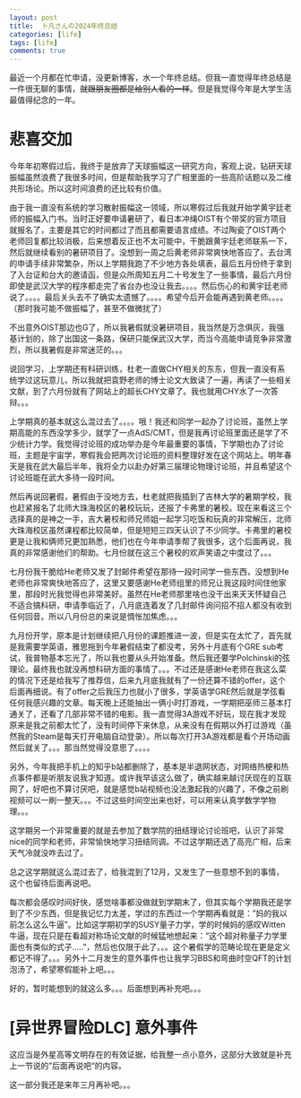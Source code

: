 ```yaml
---
layout: post
title:  卜凡さんの2024年终总结
categories: [life]
tags: [life]
comments: true
---
```


最近一个月都在忙申请，没更新博客，水一个年终总结。但我一直觉得年终总结是一件很无聊的事情，~~就跟朋友圈都是给别人看的一样~~。但是我觉得今年是大学生活最值得纪念的一年。
<!--more-->

# 悲喜交加
今年年初寒假过后，我终于是放弃了天球振幅这一研究方向，客观上说，钻研天球振幅虽然浪费了我很多时间，但是帮助我学习了广相里面的一些高阶话题以及二维共形场论。所以这时间浪费的还比较有价值。

由于我一直没有系统的学习散射振幅这一领域，所以寒假过后我就开始学黄宇廷老师的振幅入门书。当时正好要申请暑研了，看日本冲绳OIST有个带奖的官方项目就报名了，主要是其它的时间都过了而且都需要语言成绩。不过陶瓷了OIST两个老师回复都比较消极，后来想着反正也不太可能中，干脆跟黄宇廷老师联系一下，然后就继续看别的暑研项目了。没想到一周之后黄老师非常爽快地答应了。去台湾的申请手续非常繁杂，所以上学期我跑了不少地方各处填表，最后五月份终于拿到了入台证和台大的邀请函，但是众所周知五月二十号发生了一些事情，最后六月份即使是武汉大学的程序都走完了省台办也没让我去。。。。然后伤心的和黄宇廷老师说了。。。。最后关头去不了确实太遗憾了。。。。希望今后开会能再遇到黄老师。。。。（那时我可能不做振幅了，甚至不做微扰了）

不出意外OIST那边也G了，所以我暑假就没暑研项目，我当然是万念俱灰，我强基计划的，除了出国这一条路，保研只能保武汉大学，而当今高能申请竞争非常激烈，所以我暑假是非常迷茫的。。。

说回学习，上学期还有科研训练，杜老一直做CHY相关的东东，但我一直没有系统学过这玩意儿，所以我就把袁野老师的博士论文大致读了一遍，再读了一些相关文献，到了六月份就有了网站上的超长CHY文章了。我也就用CHY水了一次答辩。。。

上学期真的基本就这么混过去了。。。。哦！我还和同学一起办了讨论班，虽然上学期高能的东西没学多少，就学了一点AdS/CMT，但是我再讨论班里面还是学了不少统计力学。我觉得讨论班的成功举办是今年最重要的事情，下学期也办了讨论班，主题是宇宙学，寒假我会把两次讨论班的资料整理好发在这个网站上。明年春天是我在武大最后半年，我将全力以赴办好第三届理论物理讨论班，并且希望这个讨论班能在武大多待一段时间。

然后再说回暑假，暑假由于没地方去，杜老就把我插到了吉林大学的暑期学校，我也赶紧报名了北师大珠海校区的暑校玩玩，还报了卡弗里的暑校。现在来看这三个选择真的是神之一手，吉大暑校和师兄师姐一起学习吃饭和玩真的非常解压，北师大珠海校区虽然课程都比较简单，但是短短三四天认识了不少同学。卡弗里的暑校更是让我和俩师兄更加熟悉，他们也在今年申请季帮了我很多，这个后面再说，我真的非常感谢他们的帮助。七月份就在这三个暑校的欢声笑语之中度过了。。。

七月份我干脆给He老师又发了封邮件希望在那待一段时间学一些东西，没想到He老师也非常爽快地答应了，这里又要感谢He老师组里的师兄让我这段时间住他家里，那段时光我觉得也非常美好。虽然在He老师那里啥也没干出来天天怀疑自己不适合搞科研，申请季临近了，八月底连着发了几封邮件询问招不招人都没有收到任何回音。所以八月份总的来说是惆怅加焦虑。。。

九月份开学，原本是计划继续把八月份的课题推进一波，但是实在太忙了，首先就是我需要学英语，雅思拖到今年暑假结束了都没考，另外十月底有个GRE sub考试，我普物基本忘光了，所以我也要从头开始准备。然后我还要学Polchinski的弦理论。最终我也就没再想科研方面的事情了。。。不过还是感谢He老师在我这么菜的情况下还是给我写了推荐信，后来九月底我就有了一份还算不错的offer，这个后面再细说。有了offer之后我压力也就小了很多，学英语学GRE然后就是学弦看任何我感兴趣的文章。每天晚上还能抽出一俩小时打游戏，一学期把巫师三基本打通关了，还看了几部非常不错的电影。我一直觉得3A游戏不好玩，现在我才发现原来是我之前都太忙了，没有时间停下来休息，从来没有在假期以外打过游戏（虽然我的Steam是每天打开电脑自动登录）。所以每次打开3A游戏都是看个开场动画然后就关了。。。那当然觉得没意思了。。。。

另外，今年我把手机上的知乎b站都删除了，基本是半退网状态，对网络热梗和热点事件都是听朋友说我才知道。或许我早该这么做了，确实越来越讨厌现在的互联网了，好吧也不算讨厌吧，就是感觉b站视频也没法激起我的兴趣了，不像之前刷视频可以一刷一整天。。。不过这些时间空出来也好，可以用来认真学数学学物理。。。

这学期另一个非常重要的就是去参加了数学院的扭结理论讨论班吧，认识了非常nice的同学和老师，非常愉快地学习扭结同调。不过这学期还选了高亮广相，后来天气冷就没咋去过了。

总之这学期就这么混过去了，给我混到了12月，又发生了一些意想不到的事情，这个也留待后面再说吧。

每次都会感叹时间好快，感觉啥事都没做就到学期末了，但其实每个学期我还是学到了不少东西，但是我记忆力太差，学过的东西过一个学期再看就是：”妈的我以前怎么这么牛逼”。比如这学期初学的SUSY量子力学，学的时候妈的感叹Witten牛逼，现在只是在看超对称场论文献的时候猛地想起来：“这个超对称量子力学里面也有类似的式子.....”，然后也仅限于此了。。。这个暑假学的范畴论现在更是定义都记不得了。。。另外十二月发生的意外事件也让我学习BBS和弯曲时空QFT的计划泡汤了，希望寒假能补上吧。。。

好的，暂时能想到的就这么多。。。后面想到再补充吧。。。


# [异世界冒险DLC] 意外事件

这应当是外星高等文明存在的有效证据，给我整一点小意外，这部分大致就是补充上一节说的”后面再说吧“的内容。

这一部分我还是来年三月再补吧。。。
